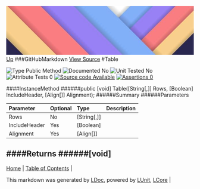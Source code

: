 ![](../Content/LDoc-banner-small.png "")
[Up](GitHubMarkdown.md)
###GitHubMarkdown
[View Source](GitHubMarkdown.md)
#Table

![Type Public Method](http://b.repl.ca/v1/Type-Public%20Method-lightgrey.png "") ![Documented No](http://b.repl.ca/v1/Documented-No-red.png "") ![Unit Tested No](http://b.repl.ca/v1/Unit%20Tested-No-lightgrey.png "") ![Attribute Tests 0](http://b.repl.ca/v1/Attribute%20Tests-0-lightgrey.png "") [![Source code Available](http://b.repl.ca/v1/Source%20code-Available-brightgreen.png "")](GitHubMarkdown.md) [![Assertions 0](http://b.repl.ca/v1/Assertions-0-brightgreen.png "")](GitHubMarkdown.md)

####InstanceMethod
######public [void] Table([String[,]] Rows, [Boolean] IncludeHeader, [Align[]] Alignment);
######Summary
######Parameters

Parameter | Optional | Type | Description
:---  | :---  | :---  | :--- 
Rows | No | [String[,]] | 
IncludeHeader | Yes | [Boolean] | 
Alignment | Yes | [Align[]] | 

####Returns
######[void]
---

[Home](../../README.md) | [Table of Contents](../../TableOfContents.md) | 


This markdown was generated by [LDoc](https://github.com/CodeSingularity/LDoc), powered by [LUnit](https://github.com/CodeSingularity/LUnit), [LCore](https://github.com/CodeSingularity/LCore) | 

